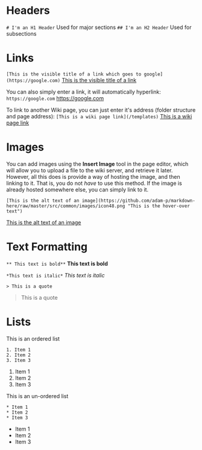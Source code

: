 <!-- TITLE: Syntax Example -->
<!-- SUBTITLE: A summary of commonly used syntax and shortcuts -->

# Headers
`# I'm an H1 Header` Used for major sections
`## I'm an H2 Header` Used for subsections
# Links
`[This is the visible title of a link which goes to google](https://google.com)`
[This is the visible title of a link](https://google.com)

You can also simply enter a link, it will automatically hyperlink:
`https://google.com`
https://google.com

To link to another Wiki page, you can just enter it's address (folder structure and page address):
`[This is a wiki page link](/templates)`
[This is a wiki page link](/templates)
# Images
You can add images using the **Insert Image** tool in the page editor, which will allow you to upload a file to the wiki server, and retrieve it later. However, all this does is provide a way of hosting the image, and then linking to it. That is, you do not *have* to use this method. If the image is already hosted somewhere else, you can simply link to it.

`[This is the alt text of an image](https://github.com/adam-p/markdown-here/raw/master/src/common/images/icon48.png "This is the hover-over text")`

[This is the alt text of an image](https://github.com/adam-p/markdown-here/raw/master/src/common/images/icon48.png "This is the hover-over text")
# Text Formatting
`** This text is bold**`
**This text is bold**

`*This text is italic*`
*This text is italic*

`> This is a quote`
> This is a quote
# Lists
This is an ordered list
```
1. Item 1
2. Item 2
3. Item 3
```
1. Item 1
2. Item 2
3. Item 3

This is an un-ordered list
```
* Item 1
* Item 2
* Item 3
```
* Item 1
* Item 2
* Item 3